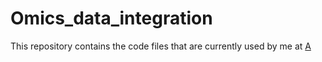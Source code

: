 # Omics_data_integration
This repository contains the code files that are currently used by me at [A](https://atlanticcancer.ca/en/ "Google's Homepage")
